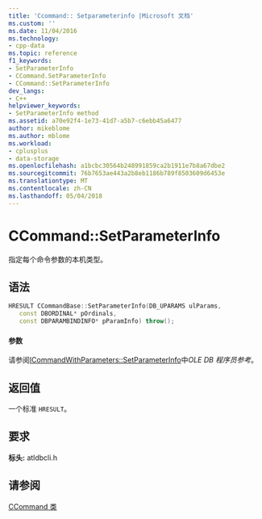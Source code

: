 ```yaml
---
title: 'Ccommand:: Setparameterinfo |Microsoft 文档'
ms.custom: ''
ms.date: 11/04/2016
ms.technology:
- cpp-data
ms.topic: reference
f1_keywords:
- SetParameterInfo
- CCommand.SetParameterInfo
- CCommand::SetParameterInfo
dev_langs:
- C++
helpviewer_keywords:
- SetParameterInfo method
ms.assetid: a70e92f4-1e73-41d7-a5b7-c6ebb45a6477
author: mikeblome
ms.author: mblome
ms.workload:
- cplusplus
- data-storage
ms.openlocfilehash: a1bcbc30564b248991859ca2b1911e7b8a67dbe2
ms.sourcegitcommit: 76b7653ae443a2b8eb1186b789f8503609d6453e
ms.translationtype: MT
ms.contentlocale: zh-CN
ms.lasthandoff: 05/04/2018
---
```

# <a name="ccommandsetparameterinfo"></a>CCommand::SetParameterInfo
指定每个命令参数的本机类型。  
  
## <a name="syntax"></a>语法  
  
```cpp
HRESULT CCommandBase::SetParameterInfo(DB_UPARAMS ulParams,  
   const DBORDINAL* pOrdinals,  
   const DBPARAMBINDINFO* pParamInfo) throw();  
```  
  
#### <a name="parameters"></a>参数  
 请参阅[ICommandWithParameters::SetParameterInfo](https://msdn.microsoft.com/en-us/library/ms725393.aspx)中*OLE DB 程序员参考*。  
  
## <a name="return-value"></a>返回值  
 一个标准 `HRESULT`。  
  
## <a name="requirements"></a>要求  
 **标头:** atldbcli.h  
  
## <a name="see-also"></a>请参阅  
 [CCommand 类](../../data/oledb/ccommand-class.md)